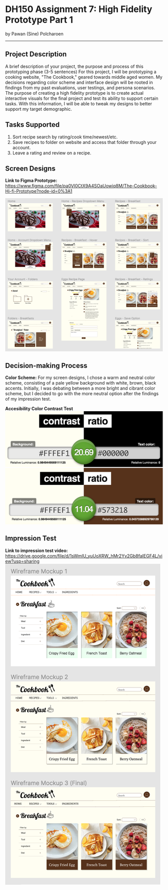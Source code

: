# DH150 Assignment 7: High Fidelity Prototype Part 1
by Pawan (Sine) Polcharoen

---

## Project Description
A brief description of your project, the purpose and process of this prototyping phase (3-5 sentences)
For this project, I will be prototyping a cooking website, "The Cookbook," geared towards middle aged women. My decisions regarding color scheme and interface design will be rooted in findings from my past evaluations, user testings, and persona scenarios. The purpose of creating a high fidelity prototype is to create actual interactive visuals for the final project and test its ability to support certain tasks. With this information, I will be able to tweak my designs to better support my target demographic. 

## Tasks Supported
1. Sort recipe search by rating/cook time/newest/etc.
2. Save recipes to folder on website and access that folder through your account.
3. Leave a rating and review on a recipe.

## Screen Designs
**Link to Figma Prototype:** https://www.figma.com/file/pa0Vl0CtX9A4SOaUowiq8M/The-Cookbook-Hi-fi-Prototype?node-id=0%3A1

![Screen Designs](../wireframes.png)

## Decision-making Process
**Color Scheme:** For my screen designs, I chose a warm and neutral color scheme, consisting of a pale yellow background with white, brown, black accents. Initially, I was debating between a more bright and cibrant color scheme, but I decided to go with the more neutral option after the findings of my impression test. 

**Accesibility Color Contrast Test**
![Color Check 1](../colortest1.png)
![Color Check 2](../colortest2.png)

## Impression Test
**Link to impression test video:** https://drive.google.com/file/d/1sWmIU_yuUoXRW_hMr2Yv2Gb8faIEGF4L/view?usp=sharing
![Screen Mockups](../mockups.png)
